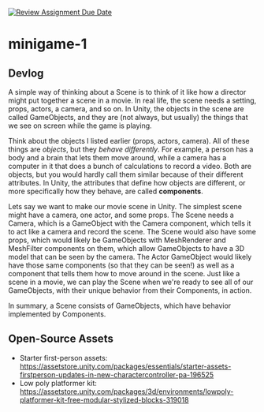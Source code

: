 [![Review Assignment Due Date](https://classroom.github.com/assets/deadline-readme-button-22041afd0340ce965d47ae6ef1cefeee28c7c493a6346c4f15d667ab976d596c.svg)](https://classroom.github.com/a/d-DorLAf)
# minigame-1
## Devlog
A simple way of thinking about a Scene is to think of it like how a director might put together a scene in a movie. In real life, the scene needs a setting, props, actors, a camera, and so on. In Unity, the objects in the scene are called GameObjects, and they are (not always, but usually) the things that we see on screen while the game is playing.

Think about the objects I listed earlier (props, actors, camera). All of these things are *objects*, but they *behave differently*. For example, a person has a body and a brain that lets them move around, while a camera has a computer in it that does a bunch of calculations to record a video. Both are objects, but you would hardly call them similar because of their different attributes. In Unity, the attributes that define how objects are different, or more specifically how they behave, are called **components**.

Lets say we want to make our movie scene in Unity. The simplest scene might have a camera, one actor, and some props. The Scene needs a Camera, which is a GameObject with the Camera component, which tells it to act like a camera and record the scene. The Scene would also have some props, which would likely be GameObjects with MeshRenderer and MeshFilter components on them, which allow GameObjects to have a 3D model that can be seen by the camera. The Actor GameObject would likely have those same components (so that they can be seen!) as well as a component that tells them how to move around in the scene. Just like a scene in a movie, we can play the Scene when we're ready to see all of our GameObjects, with their unique behavior from their Components, in action.

In summary, a Scene consists of GameObjects, which have behavior implemented by Components.
## Open-Source Assets
- Starter first-person assets: https://assetstore.unity.com/packages/essentials/starter-assets-firstperson-updates-in-new-charactercontroller-pa-196525
- Low poly platformer kit: https://assetstore.unity.com/packages/3d/environments/lowpoly-platformer-kit-free-modular-stylized-blocks-319018 
